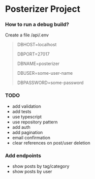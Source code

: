 # Posterizer Project

### How to run a debug build?
Create a file /api/.env
> DBHOST=localhost
>
> DBPORT=27017
>
> DBNAME=posterizer
>
> DBUSER=some-user-name
>
> DBPASSWORD=some-password


### TODO
- add validation
- add tests
- use typescript
- use repository pattern
- add auth
- add pagination
- email confirmation 
- clear references on post/user deletion

### Add endpoints
- show posts by tag/category
- show posts by user


